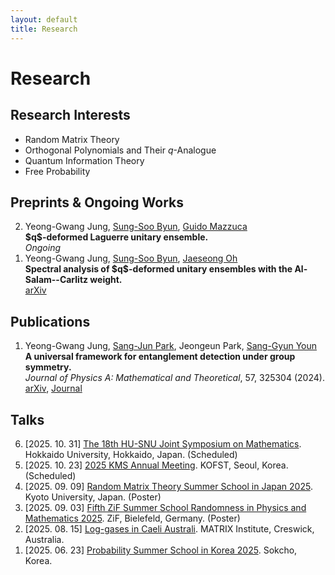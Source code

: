 ```yaml
---
layout: default
title: Research
---
```


# Research

## Research Interests
- Random Matrix Theory
- Orthogonal Polynomials and Their <span>$q$</span>-Analogue
- Quantum Information Theory
- Free Probability


## Preprints & Ongoing Works
<ol reversed class="paper-list">
  <li>
    Yeong-Gwang Jung, <a href="https://sites.google.com/view/sungsoobyun">Sung-Soo Byun</a>, <a href="https://sites.google.com/view/guidomazzuca/home">Guido Mazzuca </a> <br>
    <strong><span>$q$</span>-deformed Laguerre unitary ensemble.</strong> <br>
    <em>Ongoing</em>
  </li>
  <li>
    Yeong-Gwang Jung, <a href="https://sites.google.com/view/sungsoobyun">Sung-Soo Byun</a>, <a href="https://sites.google.com/view/jaeseong-oh/">Jaeseong Oh</a> <br>
    <strong>Spectral analysis of <span>$q$</span>-deformed unitary ensembles with the Al-Salam--Carlitz weight.</strong> <br>
    <a href="https://arxiv.org/abs/2507.18042" target="_blank"> arXiv </a>
  </li>
</ol>

## Publications
<ol reversed class="paper-list">
  <li>
    Yeong-Gwang Jung, <a href="https://sites.google.com/view/sang-junparkshome/about?authuser=0">Sang-Jun Park</a>, Jeongeun Park, <a href="https://sites.google.com/site/sanggyunyoun/home">Sang-Gyun Youn</a> <br>
    <strong>A universal framework for entanglement detection under group symmetry.</strong> <br>
    <em>Journal of Physics A: Mathematical and Theoretical</em>, 57, 325304 (2024). <br>
    <a href="https://arxiv.org/abs/2301.03849" target="_blank">arXiv</a>, <a href="https://iopscience.iop.org/article/10.1088/1751-8121/ad6413" target="_blank">Journal</a>
  </li>
</ol>


## Talks
<ol reversed>
  <li>
    [2025. 10. 31] <a href="https://www2.sci.hokudai.ac.jp/dept/math/en/event/12826">The 18th HU-SNU Joint Symposium on Mathematics</a>. Hokkaido University, Hokkaido, Japan. (Scheduled)
  </li>
  <li>
    [2025. 10. 23] <a href="https://www.kms.or.kr/conference/meeting/index.html?period=90">2025 KMS Annual Meeting</a>. KOFST, Seoul, Korea. (Scheduled)
  </li>
  <li>
    [2025. 09. 09] <a href="https://benoitcollins.github.io/rmt2025/">Random Matrix Theory Summer School in Japan 2025</a>. Kyoto University, Japan. (Poster)
  </li>
  <li>
    [2025. 09. 03] <a href="https://indico.physik.uni-bielefeld.de/event/220/overview">Fifth ZiF Summer School Randomness in Physics and Mathematics 2025</a>. ZiF, Bielefeld, Germany. (Poster)
  </li>
  <li>
  [2025. 08. 15] <a href="https://lica2025.github.io/">Log-gases in Caeli Australi</a>. MATRIX Institute, Creswick, Australia.
  </li>
  <li>
  [2025. 06. 23] <a href="https://sites.google.com/view/pssk2025/home?authuser=0">Probability Summer School in Korea 2025</a>. Sokcho, Korea.
  </li>
</ol>
